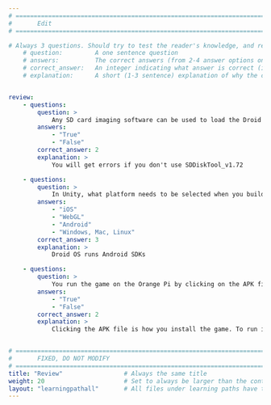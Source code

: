 ```yaml
---
# ================================================================================
#       Edit
# ================================================================================

# Always 3 questions. Should try to test the reader's knowledge, and reinforce the key points you want them to remember.
    # question:         A one sentence question
    # answers:          The correct answers (from 2-4 answer options only). Should be surrounded by quotes.
    # correct_answer:   An integer indicating what answer is correct (index starts from 0)
    # explanation:      A short (1-3 sentence) explanation of why the correct answer is correct. Can add additional context if desired


review:
    - questions:
        question: >
            Any SD card imaging software can be used to load the Droid OS image onto a microSD card.
        answers:
            - "True"
            - "False"
        correct_answer: 2
        explanation: >
            You will get errors if you don't use SDDiskTool_v1.72

    - questions:
        question: >
            In Unity, what platform needs to be selected when you build your game?
        answers:
            - "iOS"
            - "WebGL"
            - "Android"
            - "Windows, Mac, Linux"
        correct_answer: 3
        explanation: >
            Droid OS runs Android SDKs

    - questions:
        question: >
            You run the game on the Orange Pi by clicking on the APK file.
        answers:
            - "True"
            - "False"
        correct_answer: 2
        explanation: >
            Clicking the APK file is how you install the game. To run it, you find the game in your app drawer.


# ================================================================================
#       FIXED, DO NOT MODIFY
# ================================================================================
title: "Review"                 # Always the same title
weight: 20                      # Set to always be larger than the content in this path
layout: "learningpathall"       # All files under learning paths have this same wrapper
---
```

